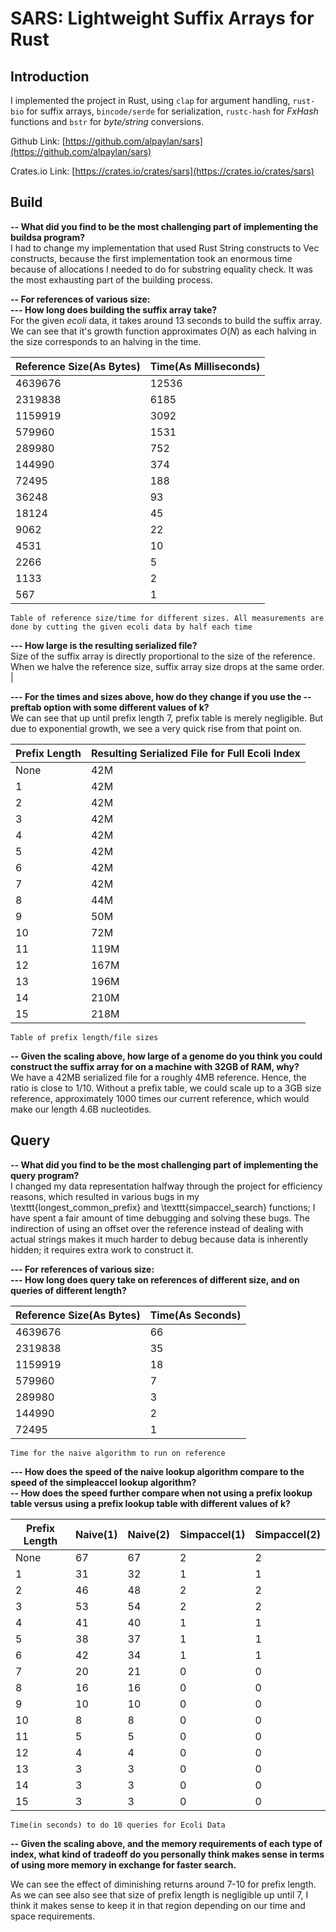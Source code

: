 # SARS:  Lightweight Suffix Arrays for Rust

## Introduction

I implemented the project in Rust, using `clap` for argument handling, 
`rust-bio` for suffix arrays, 
`bincode/serde` for serialization, 
`rustc-hash` for _FxHash_ 
functions and `bstr` for
_byte/string_ conversions. 

Github Link: [https://github.com/alpaylan/sars](https://github.com/alpaylan/sars)

Crates.io Link: [https://crates.io/crates/sars](https://crates.io/crates/sars)



## Build

**-- What did you find to be the most challenging part of implementing the buildsa program?**  
I had to change my implementation that used Rust String constructs to Vec<u8> constructs, because the first implementation took an enormous time because of allocations I needed to do for substring equality check. It was the most exhausting part of the building process.

**-- For references of various size:**  
**--- How long does building the suffix array take?**  
For the given _ecoli_ data, it takes around 13 seconds to build the suffix array. We can see that it's growth function approximates $O(N)$ as each halving in the size corresponds to an halving in the time.

| Reference Size(As Bytes) | Time(As Milliseconds) |
|--------------------------| ------- |
| 4639676                  |  12536 |
| 2319838                  |  6185 |
| 1159919                  |  3092 |
|  579960                  |  1531 |
 |  289980                  |  752 |
 |  144990                  |  374 |
 |  72495                   |  188 |
 |  36248                   |  93 |
 |  18124                   |  45 |
 |  9062                    |  22 |
 |  4531                    |  10 |
 |  2266                    |  5 |
 |  1133                    |  2 |
 |  567                     |  1 |

    Table of reference size/time for different sizes. All measurements are done by cutting the given ecoli data by half each time


**--- How large is the resulting serialized file?**  
Size of the suffix array is directly proportional to the size of the reference. When we halve the reference size, suffix array size drops at the same order. |

**--- For the times and sizes above, how do they change if you use the --preftab option with some different values of k?**  
We can see that up until prefix length 7, prefix table is merely negligible. But due to exponential growth, we see a very quick rise from that point on.

| Prefix Length | Resulting Serialized File for Full Ecoli Index |
|---------------| --- |
| None          | 42M   |
| 1             | 42M   |
| 2             | 42M   |
| 3             | 42M   |
| 4             | 42M   |
| 5             | 42M   |
| 6             | 42M   |
| 7             | 42M   |
| 8             | 44M   |
| 9             | 50M   |
| 10            | 72M   |
| 11            | 119M  |
| 12            | 167M  |
| 13            | 196M  |
| 14            | 210M  |
|  15           | 218M  |

    Table of prefix length/file sizes


**-- Given the scaling above, how large of a genome do you think you could construct the suffix array for on a machine with 32GB of RAM, why?**   
We have a 42MB serialized file for a roughly 4MB reference. Hence, the ratio is close to 1/10. Without a prefix table, we could scale up to a 3GB size reference, approximately 1000 times our current reference, which would make our length 4.6B nucleotides.

## Query
**-- What did you find to be the most challenging part of implementing the query program?**  
I changed my data representation halfway through the project for efficiency reasons, which resulted in various bugs in my \texttt{longest\_common\_prefix} and \texttt{simpaccel\_search} functions; I have spent a fair amount of time debugging and solving these bugs. The indirection of using an offset over the reference instead of dealing with actual strings makes it much harder to debug because data is inherently hidden; it requires extra work to construct it.

**--- For references of various size:**  
**--- How long does query take on references of different size, and on queries of different length?**  

| Reference Size(As Bytes) | Time(As Seconds) | 
|--------------------------| --- |
 | 4639676                  | 66 |
 | 2319838                  | 35 |
 | 1159919                  | 18 |
 | 579960                   | 7 |
 | 289980                   | 3 |
 | 144990                   | 2 |
 | 72495                    | 1 |

    Time for the naive algorithm to run on reference
    

**--- How does the speed of the naive lookup algorithm compare to the speed of the simpleaccel lookup algorithm?**  
**-- How does the speed further compare when not using a prefix lookup table versus using a prefix lookup table with different values of k?**

| Prefix Length  | Naive(1) | Naive(2) | Simpaccel(1) | Simpaccel(2) |
|----------------| --- | --- | --- | --- |
| None           | 67 | 67 | 2 | 2 |
| 1              | 31 | 32 | 1 | 1 |
| 2              | 46 | 48 | 2 | 2 |
| 3              | 53 | 54 | 2 | 2 |
| 4              | 41 | 40 | 1 | 1 |
| 5              | 38 | 37 | 1 | 1 |
| 6              | 42 | 34 | 1 | 1 |
 | 7              | 20 | 21 | 0 | 0 |
 | 8              | 16 | 16 | 0 | 0 |
 | 9              | 10 | 10 | 0 | 0 |
 | 10             | 8 | 8 | 0 | 0 |
 | 11             | 5 | 5 | 0 | 0 |
 | 12             | 4 | 4 | 0 | 0 |
 | 13             | 3 | 3 | 0 | 0 |
 | 14             | 3 | 3 | 0 | 0 |
 | 15             | 3 | 3 | 0 | 0|
    
    Time(in seconds) to do 10 queries for Ecoli Data
    


**-- Given the scaling above, and the memory requirements of each type of index, what kind of tradeoff do you personally think makes sense in terms of using more memory in exchange for faster search.** 

We can see the effect of diminishing returns around 7-10 for prefix length. As we can see also see that size of prefix length is negligible up until 7, I think it makes sense to keep it in that region depending on our time and space requirements. 

